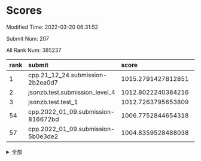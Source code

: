 # Scores

Modified Time: 2022-03-20 06:31:52

Submit Num: 207

All Rank Num: 385237

| rank |               submit               |       score        |       sigma        | pk_num |
| :--- | :--------------------------------- | :----------------- | :----------------- | :----- |
| 1    | cpp.21_12_24.submission-2b2ea0d7   | 1015.2791427812851 | 0.8690759815203796 | 7445   |
| 2    | jsonzb.test.submission_level_4     | 1012.8022240384216 | 0.8090511360349041 | 7440   |
| 3    | jsonzb.test.test_1                 | 1012.7263795653809 | 0.8043494426534868 | 7445   |
| 54   | cpp.2022_01_09.submission-816672bd | 1006.7752844654318 | 0.7196686617386019 | 7446   |
| 57   | cpp.2022_01_09.submission-5b0e3de2 | 1004.8359528488038 | 0.7254901402654894 | 7446   |


<details>
<summary>全部</summary>

| rank |                 submit                 |       score        |       sigma        | pk_num |
| :--- | :------------------------------------- | :----------------- | :----------------- | :----- |
| 1    | cpp.21_12_24.submission-2b2ea0d7       | 1015.2791427812851 | 0.8690759815203796 | 7445   |
| 2    | jsonzb.test.submission_level_4         | 1012.8022240384216 | 0.8090511360349041 | 7440   |
| 3    | jsonzb.test.test_1                     | 1012.7263795653809 | 0.8043494426534868 | 7445   |
| 4    | gobigger.level_3.submission_level_3_20 | 1011.6002167370629 | 0.7855137784620168 | 7448   |
| 5    | gobigger.level_3.submission_level_3_14 | 1011.3687324786714 | 0.8086596451169641 | 7441   |
| 6    | gobigger.level_3.submission_level_3_18 | 1011.1523419589826 | 0.7720436545018969 | 7440   |
| 7    | gobigger.level_3.submission_level_3_9  | 1011.1127781299875 | 0.7580211850079971 | 7446   |
| 8    | gobigger.level_3.submission_level_3_5  | 1010.935612458604  | 0.769752389052186  | 7445   |
| 9    | gobigger.level_3.submission_level_3_44 | 1010.82592525733   | 0.7495686567551212 | 7446   |
| 10   | gobigger.level_3.submission_level_3_6  | 1010.7739343637098 | 0.774934998710343  | 7442   |
| 11   | gobigger.level_3.submission_level_3_40 | 1010.7260777959656 | 0.802791684779113  | 7447   |
| 12   | gobigger.level_3.submission_level_3_21 | 1010.7093609159776 | 0.7440482081894428 | 7445   |
| 13   | gobigger.level_3.submission_level_3_27 | 1010.641049830165  | 0.7695819293049522 | 7442   |
| 14   | gobigger.level_3.submission_level_3_12 | 1010.5745720747576 | 0.7600076012618646 | 7444   |
| 15   | gobigger.level_3.submission_level_3_42 | 1010.4015344336128 | 0.7625298409327828 | 7450   |
| 16   | gobigger.level_3.submission_level_3_36 | 1010.2574056407533 | 0.773727115647438  | 7447   |
| 17   | gobigger.level_3.submission_level_3_3  | 1010.2544730901551 | 0.7496781806949985 | 7445   |
| 18   | gobigger.level_3.submission_level_3_15 | 1010.166376590659  | 0.758185102594576  | 7445   |
| 19   | gobigger.level_3.submission_level_3_49 | 1010.11480788707   | 0.7883812762574782 | 7447   |
| 20   | gobigger.level_3.submission_level_3_47 | 1010.0998318419756 | 0.7579024278147986 | 7446   |
| 21   | gobigger.level_3.submission_level_3_28 | 1010.0733327442961 | 0.7820157031858951 | 7444   |
| 22   | gobigger.level_3.submission_level_3_24 | 1010.0677601876444 | 0.7727073777550504 | 7450   |
| 23   | gobigger.level_3.submission_level_3_0  | 1010.0528427954607 | 0.7468299257257147 | 7445   |
| 24   | gobigger.level_3.submission_level_3_39 | 1010.0028921609161 | 0.7661749855984814 | 7446   |
| 25   | gobigger.level_3.submission_level_3_10 | 1009.986580287845  | 0.7506774225140864 | 7443   |
| 26   | gobigger.level_3.submission_level_3_38 | 1009.9797750880183 | 0.748402954312927  | 7448   |
| 27   | gobigger.level_3.submission_level_3_33 | 1009.9163359821631 | 0.7388925329312539 | 7442   |
| 28   | gobigger.level_3.submission_level_3_1  | 1009.9068735245361 | 0.7539902044239429 | 7440   |
| 29   | gobigger.level_3.submission_level_3_46 | 1009.8023870564169 | 0.7576534436486663 | 7442   |
| 30   | gobigger.level_3.submission_level_3_22 | 1009.7388239049827 | 0.7445298682136486 | 7440   |
| 31   | gobigger.level_3.submission_level_3_13 | 1009.6730908768457 | 0.7671930159142978 | 7447   |
| 32   | gobigger.level_3.submission_level_3_37 | 1009.6702735790975 | 0.7696475709734181 | 7443   |
| 33   | gobigger.level_3.submission_level_3_30 | 1009.6525241556527 | 0.7480339773297947 | 7441   |
| 34   | gobigger.level_3.submission_level_3_45 | 1009.6109454109278 | 0.7431173519098562 | 7443   |
| 35   | gobigger.level_3.submission_level_3_31 | 1009.5892334847761 | 0.7640784315963044 | 7442   |
| 36   | gobigger.level_3.submission_level_3_4  | 1009.4966098197713 | 0.7475952595081038 | 7445   |
| 37   | gobigger.level_3.submission_level_3_32 | 1009.4338690092604 | 0.7473939625846981 | 7443   |
| 38   | gobigger.level_3.submission_level_3_25 | 1009.3839930753505 | 0.7499565155825623 | 7444   |
| 39   | gobigger.level_3.submission_level_3_17 | 1009.2981376893622 | 0.7758446344730368 | 7443   |
| 40   | gobigger.level_3.submission_level_3_8  | 1009.2142453935214 | 0.7527749184819956 | 7448   |
| 41   | gobigger.level_3.submission_level_3_19 | 1009.132356919983  | 0.7522740785121492 | 7445   |
| 42   | gobigger.level_3.submission_level_3_35 | 1009.1194213443194 | 0.7580479922974014 | 7450   |
| 43   | gobigger.level_3.submission_level_3_43 | 1009.0655394905216 | 0.7535069933188692 | 7446   |
| 44   | gobigger.level_3.submission_level_3_11 | 1008.9819004833976 | 0.749082855073187  | 7443   |
| 45   | gobigger.level_3.submission_level_3_41 | 1008.9673897503325 | 0.7572950430372719 | 7444   |
| 46   | gobigger.level_3.submission_level_3_2  | 1008.8759714897848 | 0.7467660822358688 | 7445   |
| 47   | gobigger.level_3.submission_level_3_7  | 1008.790635532808  | 0.7375477457646482 | 7446   |
| 48   | gobigger.level_3.submission_level_3_48 | 1008.6811247478023 | 0.7357551605103498 | 7442   |
| 49   | gobigger.level_3.submission_level_3_16 | 1008.5467726962396 | 0.7461083834677732 | 7443   |
| 50   | gobigger.level_3.submission_level_3_29 | 1008.5068608843816 | 0.7504328583018073 | 7444   |
| 51   | gobigger.level_3.submission_level_3_26 | 1008.4218417997599 | 0.7362624702098036 | 7439   |
| 52   | gobigger.level_3.submission_level_3_34 | 1008.4181068172358 | 0.7558037029242778 | 7443   |
| 53   | gobigger.level_3.submission_level_3_23 | 1008.223204768743  | 0.7471846670326474 | 7445   |
| 54   | cpp.2022_01_09.submission-816672bd     | 1006.7752844654318 | 0.7196686617386019 | 7446   |
| 55   | gobigger.level_1.submission_level_1_46 | 1005.5547971675765 | 0.7235010305811593 | 7443   |
| 56   | gobigger.level_1.submission_level_1_13 | 1004.8892614484739 | 0.7158939889199019 | 7441   |
| 57   | cpp.2022_01_09.submission-5b0e3de2     | 1004.8359528488038 | 0.7254901402654894 | 7446   |
| 58   | gobigger.level_1.submission_level_1_32 | 1004.6550886355699 | 0.7149911293433016 | 7443   |
| 59   | gobigger.level_1.submission_level_1_35 | 1004.5677781028722 | 0.7178926279000912 | 7443   |
| 60   | gobigger.level_1.submission_level_1_25 | 1004.5144583654089 | 0.7178705858171461 | 7443   |
| 61   | gobigger.level_1.submission_level_1_29 | 1004.3880755875615 | 0.7299834415062286 | 7445   |
| 62   | gobigger.level_1.submission_level_1_1  | 1004.3690509318695 | 0.7245963609406996 | 7441   |
| 63   | gobigger.level_1.submission_level_1_43 | 1004.293897607705  | 0.7168113065050052 | 7447   |
| 64   | gobigger.level_1.submission_level_1_38 | 1004.2633191986085 | 0.7079712606765084 | 7444   |
| 65   | gobigger.level_1.submission_level_1_23 | 1004.2155798432839 | 0.7235882139358217 | 7443   |
| 66   | gobigger.level_1.submission_level_1_14 | 1004.1497779842604 | 0.7357651956012581 | 7440   |
| 67   | gobigger.level_1.submission_level_1_40 | 1004.0986190765273 | 0.7188870161667282 | 7440   |
| 68   | gobigger.level_1.submission_level_1_27 | 1004.0523037635156 | 0.7255151304052573 | 7444   |
| 69   | gobigger.level_1.submission_level_1_37 | 1004.0474179416575 | 0.7140911650705559 | 7442   |
| 70   | gobigger.level_1.submission_level_1_3  | 1003.8950018371322 | 0.733229062181792  | 7448   |
| 71   | gobigger.level_1.submission_level_1_8  | 1003.8679751155582 | 0.7148771390065591 | 7446   |
| 72   | gobigger.level_1.submission_level_1_4  | 1003.8607098894645 | 0.7174170138877796 | 7445   |
| 73   | gobigger.level_1.submission_level_1_11 | 1003.8317548745737 | 0.7113121481536301 | 7441   |
| 74   | gobigger.level_1.submission_level_1_45 | 1003.8153952601851 | 0.7039734631328904 | 7446   |
| 75   | gobigger.level_1.submission_level_1_6  | 1003.7722790686237 | 0.7106123723495142 | 7446   |
| 76   | gobigger.level_1.submission_level_1_5  | 1003.7092670576299 | 0.7172997506547866 | 7445   |
| 77   | gobigger.level_1.submission_level_1_30 | 1003.663333480455  | 0.7219808160542139 | 7440   |
| 78   | gobigger.level_1.submission_level_1_48 | 1003.6075540578221 | 0.7139675591350407 | 7447   |
| 79   | gobigger.level_1.submission_level_1_41 | 1003.5284564607349 | 0.726861365652007  | 7444   |
| 80   | gobigger.level_1.submission_level_1_2  | 1003.4998097996305 | 0.7171645131210144 | 7441   |
| 81   | gobigger.level_1.submission_level_1_34 | 1003.3145798017432 | 0.7093939715820691 | 7443   |
| 82   | gobigger.level_1.submission_level_1_10 | 1003.2890440268123 | 0.7183221040475027 | 7446   |
| 83   | gobigger.level_1.submission_level_1_47 | 1003.2218927074695 | 0.7018600324213208 | 7445   |
| 84   | gobigger.level_1.submission_level_1_33 | 1003.1950774469375 | 0.7148300916727204 | 7444   |
| 85   | gobigger.level_1.submission_level_1_39 | 1003.1310605887522 | 0.7098414718441658 | 7445   |
| 86   | gobigger.level_1.submission_level_1_16 | 1003.1295846838774 | 0.7087891095096082 | 7447   |
| 87   | gobigger.level_1.submission_level_1_36 | 1003.1293831751626 | 0.7086391300485778 | 7439   |
| 88   | gobigger.level_1.submission_level_1_7  | 1003.1104334719798 | 0.7078117780091199 | 7448   |
| 89   | gobigger.level_1.submission_level_1_28 | 1002.9710300190848 | 0.7141836065335849 | 7445   |
| 90   | gobigger.level_1.submission_level_1_0  | 1002.9691031823237 | 0.7030928552087704 | 7445   |
| 91   | gobigger.level_1.submission_level_1_22 | 1002.9389502160952 | 0.7076548446125478 | 7442   |
| 92   | gobigger.level_1.submission_level_1_20 | 1002.9116427659043 | 0.7087962932716291 | 7448   |
| 93   | gobigger.level_1.submission_level_1_21 | 1002.8649741146987 | 0.7283281944943031 | 7438   |
| 94   | gobigger.level_1.submission_level_1_19 | 1002.8310252691314 | 0.706473098290601  | 7446   |
| 95   | gobigger.level_1.submission_level_1_15 | 1002.8061178444475 | 0.7121024416286275 | 7441   |
| 96   | gobigger.level_1.submission_level_1_49 | 1002.7049882033469 | 0.7073191477959151 | 7446   |
| 97   | gobigger.level_1.submission_level_1_31 | 1002.5777891611102 | 0.7026031950146762 | 7445   |
| 98   | gobigger.level_1.submission_level_1_18 | 1002.4243901284789 | 0.7052460868548409 | 7444   |
| 99   | gobigger.level_1.submission_level_1_17 | 1002.4083816955279 | 0.7220045454933954 | 7442   |
| 100  | gobigger.level_1.submission_level_1_9  | 1002.3317760873083 | 0.70813430856774   | 7441   |
| 101  | gobigger.level_1.submission_level_1_12 | 1002.3270662770317 | 0.7170400329617895 | 7444   |
| 102  | gobigger.level_1.submission_level_1_42 | 1002.1100122033503 | 0.7208629009077058 | 7448   |
| 103  | gobigger.level_1.submission_level_1_24 | 1002.0213164789794 | 0.7167143356121571 | 7441   |
| 104  | gobigger.level_1.submission_level_1_44 | 1001.7368171101497 | 0.7116316034068205 | 7451   |
| 105  | gobigger.level_1.submission_level_1_26 | 1000.6963508434169 | 0.707226697502135  | 7444   |
| 106  | gobigger.random.submission_random_28   | 997.5607135146159  | 0.704310583381003  | 7448   |
| 107  | gobigger.random.submission_random_46   | 997.5513956244972  | 0.7091985405842444 | 7446   |
| 108  | gobigger.random.submission_random_45   | 997.2084451225963  | 0.6973546268789955 | 7442   |
| 109  | gobigger.random.submission_random_8    | 997.0067664049593  | 0.703645171048631  | 7443   |
| 110  | gobigger.random.submission_random_2    | 996.8521747361087  | 0.7054056705670422 | 7444   |
| 111  | gobigger.random.submission_random_19   | 996.6327863818154  | 0.7004517459123154 | 7446   |
| 112  | gobigger.random.submission_random_16   | 996.6173418597142  | 0.7079117341104447 | 7441   |
| 113  | gobigger.random.submission_random_32   | 996.5134288310877  | 0.7118668846359596 | 7440   |
| 114  | gobigger.random.submission_random_15   | 996.497624335564   | 0.6993369872680364 | 7443   |
| 115  | gobigger.random.submission_random_25   | 996.4960148947131  | 0.710832838229702  | 7447   |
| 116  | gobigger.random.submission_random_12   | 996.4726007388841  | 0.7074221142560596 | 7448   |
| 117  | gobigger.random.submission_random_41   | 996.4264351718178  | 0.7135701110723927 | 7442   |
| 118  | gobigger.random.submission_random_29   | 996.4211728152567  | 0.7079867984526899 | 7443   |
| 119  | gobigger.random.submission_random_17   | 996.3123152901403  | 0.7111211893793479 | 7444   |
| 120  | gobigger.random.submission_random_42   | 996.2857589826572  | 0.7315948434070585 | 7442   |
| 121  | gobigger.random.submission_random_48   | 996.2576404236136  | 0.7176044535812353 | 7444   |
| 122  | gobigger.random.submission_random_21   | 996.2195407050443  | 0.7132939873140028 | 7449   |
| 123  | gobigger.random.submission_random_38   | 996.161048786771   | 0.7144529664489354 | 7436   |
| 124  | gobigger.random.submission_random_0    | 996.1543149947155  | 0.7137041364783373 | 7446   |
| 125  | gobigger.random.submission_random_6    | 996.1092692559112  | 0.711118515812006  | 7445   |
| 126  | gobigger.random.submission_random_14   | 996.0553104593306  | 0.7114814518305878 | 7450   |
| 127  | gobigger.random.submission_random_30   | 995.9990962057277  | 0.7296738381482933 | 7444   |
| 128  | gobigger.random.submission_random_36   | 995.9754005759984  | 0.7185127615683955 | 7444   |
| 129  | gobigger.random.submission_random_9    | 995.9394183142398  | 0.7096837343074922 | 7439   |
| 130  | gobigger.random.submission_random_1    | 995.9208336362167  | 0.7097633868643025 | 7447   |
| 131  | gobigger.random.submission_random_47   | 995.8912194716656  | 0.7169513795447409 | 7444   |
| 132  | gobigger.random.submission_random_11   | 995.7939326204507  | 0.708380131592962  | 7445   |
| 133  | gobigger.random.submission_random_23   | 995.7869038929724  | 0.715873418199488  | 7447   |
| 134  | gobigger.random.submission_random_37   | 995.7818586318934  | 0.7117536031408004 | 7446   |
| 135  | gobigger.random.submission_random_33   | 995.7771425851936  | 0.7160343695928771 | 7447   |
| 136  | gobigger.random.submission_random_3    | 995.7555637824877  | 0.7112628852804179 | 7447   |
| 137  | gobigger.random.submission_random_7    | 995.6688232166953  | 0.7127616484386804 | 7446   |
| 138  | gobigger.random.submission_random_4    | 995.6402954177138  | 0.7050161695277077 | 7445   |
| 139  | gobigger.random.submission_random_18   | 995.6177835239398  | 0.7126398797598082 | 7450   |
| 140  | gobigger.random.submission_random_13   | 995.6113381056215  | 0.7123982193438405 | 7448   |
| 141  | gobigger.random.submission_random_26   | 995.533854604201   | 0.7062556489068328 | 7442   |
| 142  | gobigger.random.submission_random_34   | 995.5259399621489  | 0.7018685040147193 | 7442   |
| 143  | gobigger.random.submission_random_31   | 995.5213215275288  | 0.7101803340632314 | 7444   |
| 144  | gobigger.random.submission_random_20   | 995.4922762505504  | 0.6944338032581898 | 7443   |
| 145  | gobigger.random.submission_random_44   | 995.4669265785594  | 0.7218287428171302 | 7444   |
| 146  | gobigger.random.submission_random_27   | 995.4596350345332  | 0.7181344958229997 | 7442   |
| 147  | gobigger.random.submission_random_49   | 995.3674771415137  | 0.7129357771094533 | 7445   |
| 148  | gobigger.random.submission_random_10   | 995.251931679259   | 0.7048162467251103 | 7451   |
| 149  | gobigger.random.submission_random_43   | 995.2042696167726  | 0.7292025877128557 | 7443   |
| 150  | gobigger.random.submission_random_40   | 995.1925115010645  | 0.7075777711599834 | 7443   |
| 151  | gobigger.random.submission_random_5    | 994.9560703452603  | 0.7146191405238166 | 7444   |
| 152  | gobigger.random.submission_random_22   | 994.911552820927   | 0.7106245972957067 | 7444   |
| 153  | gobigger.random.submission_random_39   | 994.891233479423   | 0.7191250957084715 | 7445   |
| 154  | gobigger.random.submission_random_35   | 994.6162386354679  | 0.713490176813919  | 7444   |
| 155  | gobigger.level_2.submission_level_2_11 | 994.0805744083763  | 0.7366601838939386 | 7443   |
| 156  | gobigger.random.submission_random_24   | 994.0229703048468  | 0.7281252004450725 | 7445   |
| 157  | gobigger.level_2.submission_level_2_30 | 993.4561367462346  | 0.7388049383590031 | 7448   |
| 158  | gobigger.level_2.submission_level_2_18 | 993.4206070460112  | 0.7408872829231379 | 7442   |
| 159  | gobigger.level_2.submission_level_2_28 | 993.3841565701729  | 0.7371093243829371 | 7442   |
| 160  | gobigger.level_2.submission_level_2_40 | 993.2508378283252  | 0.7432436596480473 | 7448   |
| 161  | gobigger.level_2.submission_level_2_26 | 993.1763011760637  | 0.7496574640395387 | 7446   |
| 162  | gobigger.level_2.submission_level_2_22 | 993.126906269207   | 0.7469989466590768 | 7443   |
| 163  | gobigger.level_2.submission_level_2_37 | 993.0909464372523  | 0.7585676490690435 | 7433   |
| 164  | gobigger.level_2.submission_level_2_48 | 993.0566492710684  | 0.746990193560363  | 7442   |
| 165  | gobigger.level_2.submission_level_2_45 | 992.9569211927438  | 0.7176889513531304 | 7446   |
| 166  | gobigger.level_2.submission_level_2_5  | 992.9152361960051  | 0.7245368349943805 | 7446   |
| 167  | gobigger.level_2.submission_level_2_42 | 992.8660463027092  | 0.7391903490762279 | 7445   |
| 168  | gobigger.level_2.submission_level_2_10 | 992.8137500350836  | 0.7620774947773207 | 7442   |
| 169  | gobigger.level_2.submission_level_2_0  | 992.7639937237457  | 0.7300246582647361 | 7441   |
| 170  | gobigger.level_2.submission_level_2_20 | 992.7191415755515  | 0.7445803289035078 | 7447   |
| 171  | gobigger.level_2.submission_level_2_23 | 992.6880844618684  | 0.7215225677524343 | 7445   |
| 172  | gobigger.level_2.submission_level_2_2  | 992.6755642407562  | 0.7566742130425624 | 7448   |
| 173  | gobigger.level_2.submission_level_2_29 | 992.6436067761792  | 0.7463164624925672 | 7441   |
| 174  | gobigger.level_2.submission_level_2_1  | 992.3906925563132  | 0.7216982734774092 | 7444   |
| 175  | gobigger.level_2.submission_level_2_19 | 992.3752400547905  | 0.7405060350217162 | 7439   |
| 176  | gobigger.level_2.submission_level_2_17 | 992.2766530197323  | 0.7763257841990857 | 7451   |
| 177  | gobigger.level_2.submission_level_2_6  | 992.2208442102869  | 0.7469263264039812 | 7441   |
| 178  | gobigger.level_2.submission_level_2_4  | 992.1803583875535  | 0.7583587333499985 | 7444   |
| 179  | gobigger.level_2.submission_level_2_21 | 992.1507008809047  | 0.7501573761503778 | 7441   |
| 180  | gobigger.level_2.submission_level_2_13 | 992.1457074945606  | 0.7371861346643679 | 7441   |
| 181  | gobigger.level_2.submission_level_2_39 | 992.1035046469591  | 0.7452772494195333 | 7437   |
| 182  | gobigger.level_2.submission_level_2_49 | 992.0753985139587  | 0.7493628040046012 | 7448   |
| 183  | gobigger.level_2.submission_level_2_44 | 992.027497852847   | 0.7474362920960179 | 7441   |
| 184  | gobigger.level_2.submission_level_2_3  | 992.0092692153166  | 0.7527936020225138 | 7448   |
| 185  | gobigger.level_2.submission_level_2_27 | 991.997566104906   | 0.7639236327475618 | 7444   |
| 186  | gobigger.level_2.submission_level_2_16 | 991.8932482622855  | 0.7511441416352486 | 7448   |
| 187  | gobigger.level_2.submission_level_2_32 | 991.8819478776436  | 0.7469693893107527 | 7442   |
| 188  | gobigger.level_2.submission_level_2_46 | 991.8743344722352  | 0.7456446665137244 | 7438   |
| 189  | gobigger.level_2.submission_level_2_35 | 991.7859396861107  | 0.7576213022181577 | 7444   |
| 190  | gobigger.level_2.submission_level_2_9  | 991.7029143330193  | 0.7396318620188942 | 7450   |
| 191  | gobigger.level_2.submission_level_2_15 | 991.6856817034245  | 0.7632311560194641 | 7444   |
| 192  | gobigger.level_2.submission_level_2_38 | 991.6716485889434  | 0.7544416991950283 | 7441   |
| 193  | gobigger.level_2.submission_level_2_36 | 991.6514149411025  | 0.752507455505574  | 7446   |
| 194  | gobigger.level_2.submission_level_2_43 | 991.6042382862635  | 0.7476873774525647 | 7444   |
| 195  | gobigger.level_2.submission_level_2_34 | 991.5824864962823  | 0.7463242759794236 | 7449   |
| 196  | gobigger.level_2.submission_level_2_14 | 991.4660770314619  | 0.7525551378197636 | 7445   |
| 197  | gobigger.level_2.submission_level_2_12 | 991.3667703615461  | 0.7583244490007421 | 7448   |
| 198  | gobigger.level_2.submission_level_2_31 | 991.3614907382562  | 0.7332058389948226 | 7437   |
| 199  | gobigger.level_2.submission_level_2_25 | 991.308337304665   | 0.764594056410058  | 7446   |
| 200  | gobigger.level_2.submission_level_2_47 | 991.1311123048965  | 0.7434263360098156 | 7447   |
| 201  | gobigger.level_2.submission_level_2_33 | 991.1140927275285  | 0.7685150206897746 | 7445   |
| 202  | gobigger.level_2.submission_level_2_7  | 990.9061592536557  | 0.7608193258949031 | 7443   |
| 203  | gobigger.level_2.submission_level_2_24 | 990.8821777370191  | 0.7648984772599294 | 7447   |
| 204  | gobigger.level_2.submission_level_2_8  | 990.3901003045394  | 0.7633987175761758 | 7443   |
| 205  | gobigger.level_2.submission_level_2_41 | 989.6907834249463  | 0.7951318391164012 | 7442   |
| 206  | gobigger.none.submission_none_0        | 976.6044232335524  | 1.4143342805909267 | 7444   |
| 207  | gobigger.none.submission_none_1        | 974.6033018683764  | 1.6547380608101199 | 7444   |

</details>